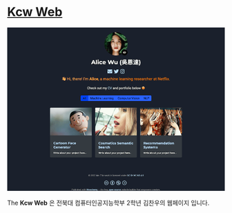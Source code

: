 # [Kcw Web](https://github.com/kim3489/kim3489.github.io)

[![Screenshot](preview.png)](https://hugoblox.com/hugo-themes/)

The **Kcw Web** 은 전북대 컴퓨터인공지능학부 2학년 김찬우의 웹페이지 입니다.

